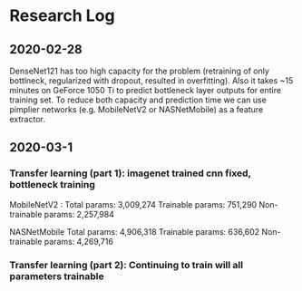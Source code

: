# Research Log

## 2020-02-28

DenseNet121 has too high capacity for the problem (retraining of only bottlneck, regularized with dropout, resulted in overfitting). Also it takes ~15 minutes on GeForce 1050 Ti to predict bottleneck layer outputs for entire training set. To reduce both capacity and prediction time we can use pimplier networks (e.g. MobileNetV2 or NASNetMobile) as a feature extractor.

## 2020-03-1

### Transfer learning (part 1): imagenet trained cnn fixed, bottleneck training

MobileNetV2 :
Total params: 3,009,274
Trainable params: 751,290
Non-trainable params: 2,257,984

NASNetMobile
Total params: 4,906,318
Trainable params: 636,602
Non-trainable params: 4,269,716

### Transfer learning (part 2): Continuing to train will all parameters trainable

